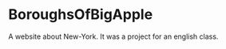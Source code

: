 BoroughsOfBigApple
==================

A website about New-York. It was a project for an english class.
